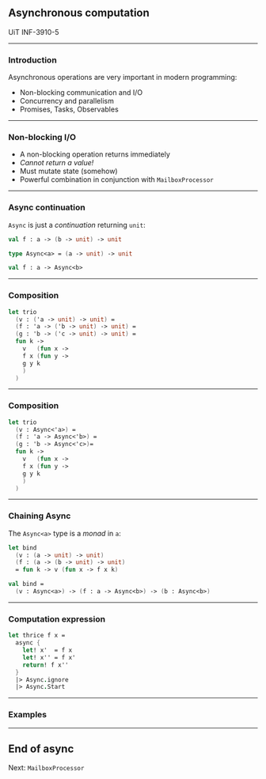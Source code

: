 <!-- .slide: data-background="#000000" -->
## Asynchronous computation

UiT INF-3910-5

---

### Introduction

Asynchronous operations are very important in modern programming:

* Non-blocking communication and I/O
* Concurrency and parallelism
* Promises, Tasks, Observables

---

### Non-blocking I/O

* A non-blocking operation returns immediately
* _Cannot return a value!_
* Must mutate state (somehow)
* Powerful combination in conjunction with `MailboxProcessor`

---

### Async continuation

`Async` is just a _continuation_ returning `unit`:

```fsharp
val f : a -> (b -> unit) -> unit

type Async<a> = (a -> unit) -> unit

val f : a -> Async<b>
```

---

### Composition

```fsharp
let trio
  (v : ('a -> unit) -> unit) =
  (f : 'a -> ('b -> unit) -> unit) =
  (g : 'b -> ('c -> unit) -> unit) =
  fun k ->
    v   (fun x ->
    f x (fun y ->
    g y k
    )
  )
```

---

### Composition

```fsharp
let trio
  (v : Async<'a>) =
  (f : 'a -> Async<'b>) =
  (g : 'b -> Async<'c>)=
  fun k ->
    v   (fun x ->
    f x (fun y ->
    g y k
    )
  )
```

---

### Chaining Async

The `Async<a>` type is a _monad_ in `a`:

```fsharp
let bind
  (v : (a -> unit) -> unit)
  (f : (a -> (b -> unit) -> unit)
  = fun k -> v (fun x -> f x k)

val bind =
  (v : Async<a>) -> (f : a -> Async<b>) -> (b : Async<b>)
```

---

### Computation expression

```fsharp
let thrice f x =
  async {
    let! x'  = f x
    let! x'' = f x'
    return! f x''
  }
  |> Async.ignore
  |> Async.Start
```

---

### Examples

---

<!-- .slide: data-background="#000000" -->
## End of async

Next: `MailboxProcessor`

